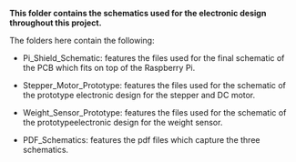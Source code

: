 **This folder contains the schematics used for the electronic design throughout this project.**

The folders here contain the following:

- Pi_Shield_Schematic: features the files used for the final schematic of the PCB which fits on top of the Raspberry Pi.

- Stepper_Motor_Prototype: features the files used for the schematic of the prototype electronic design for the stepper and DC motor.

- Weight_Sensor_Prototype: features the files used for the schematic of the prototypeelectronic design  for the weight sensor.

- PDF_Schematics: features the pdf files which capture the three schematics.
